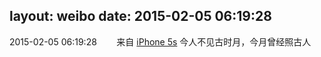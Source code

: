 layout: weibo
date: 2015-02-05 06:19:28
---
<meta name="referrer" content="no-referrer" />

2015-02-05 06:19:28  &nbsp;&nbsp;&nbsp;&nbsp;&nbsp;&nbsp; 来自 <a href="sinaweibo://customweibosource" rel="nofollow">iPhone 5s</a>
今人不见古时月，今月曾经照古人 ​​​
